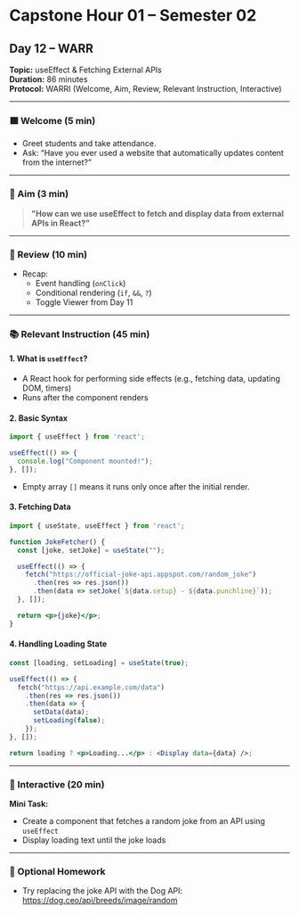 # Capstone Hour 01 – Semester 02
## Day 12 – WARR
**Topic:** useEffect & Fetching External APIs  
**Duration:** 86 minutes  
**Protocol:** WARRI (Welcome, Aim, Review, Relevant Instruction, Interactive)

---

### 🟩 Welcome (5 min)
- Greet students and take attendance.
- Ask: “Have you ever used a website that automatically updates content from the internet?”

---

### 🎯 Aim (3 min)
> **"How can we use useEffect to fetch and display data from external APIs in React?"**

---

### 🔁 Review (10 min)
- Recap:
  - Event handling (`onClick`)
  - Conditional rendering (`if`, `&&`, `?`)
  - Toggle Viewer from Day 11

---

### 📚 Relevant Instruction (45 min)

#### 1. What is `useEffect`?
- A React hook for performing side effects (e.g., fetching data, updating DOM, timers)
- Runs after the component renders

#### 2. Basic Syntax
```jsx
import { useEffect } from 'react';

useEffect(() => {
  console.log("Component mounted!");
}, []);
```
- Empty array `[]` means it runs only once after the initial render.

#### 3. Fetching Data
```jsx
import { useState, useEffect } from 'react';

function JokeFetcher() {
  const [joke, setJoke] = useState("");

  useEffect(() => {
    fetch("https://official-joke-api.appspot.com/random_joke")
      .then(res => res.json())
      .then(data => setJoke(`${data.setup} - ${data.punchline}`));
  }, []);

  return <p>{joke}</p>;
}
```

#### 4. Handling Loading State
```jsx
const [loading, setLoading] = useState(true);

useEffect(() => {
  fetch("https://api.example.com/data")
    .then(res => res.json())
    .then(data => {
      setData(data);
      setLoading(false);
    });
}, []);

return loading ? <p>Loading...</p> : <Display data={data} />;
```

---

### 🧠 Interactive (20 min)
**Mini Task:**
- Create a component that fetches a random joke from an API using `useEffect`
- Display loading text until the joke loads

---

### 📝 Optional Homework
- Try replacing the joke API with the Dog API: https://dog.ceo/api/breeds/image/random
